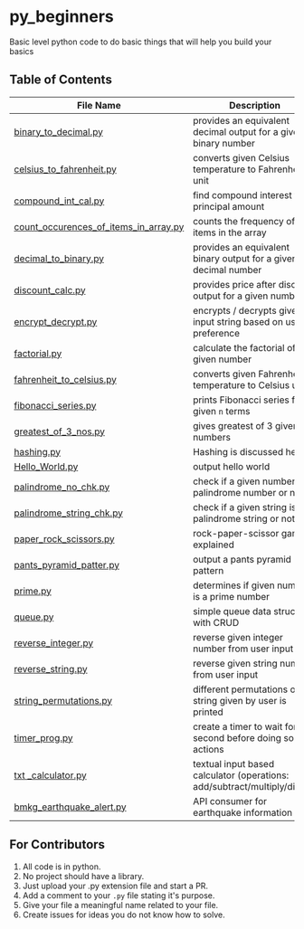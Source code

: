 # py_beginners

Basic level python code to do basic things that will help you build your basics

## Table of Contents

File Name | Description
---|---
[binary_to_decimal.py](https://github.com/LySergicaciD125/py_beginners/blob/main/binary_to_decimal.py) | provides an equivalent decimal output for a given binary number
[celsius_to_fahrenheit.py](https://github.com/LySergicaciD125/py_beginners/blob/main/celsius_to_fahrenheit.py) | converts given Celsius temperature to Fahrenheit unit
[compound_int_cal.py](https://github.com/LySergicaciD125/py_beginners/blob/main/compound_int_cal.py) | find compound interest for principal amount
[count_occurences_of_items_in_array.py](https://github.com/LySergicaciD125/py_beginners/blob/main/count_occurences_of_items_in_array.py) | counts the frequency of items in the array
[decimal_to_binary.py](https://github.com/LySergicaciD125/py_beginners/blob/main/decimal_to_binary.py) | provides an equivalent binary output for a given decimal number
[discount_calc.py](https://github.com/LySergicaciD125/py_beginners/blob/main/discount_calc.py) | provides price after discount output for a given number
[encrypt_decrypt.py](https://github.com/LySergicaciD125/py_beginners/blob/main/encrypt_decrypt.py) | encrypts / decrypts given input string based on user preference
[factorial.py](https://github.com/LySergicaciD125/py_beginners/blob/main/factorial.py) | calculate the factorial of a given number
[fahrenheit_to_celsius.py](https://github.com/LySergicaciD125/py_beginners/blob/main/fahrenheit_to_celsius.py) | converts given Fahrenheit temperature to Celsius unit
[fibonacci_series.py](https://github.com/LySergicaciD125/py_beginners/blob/main/fibonacci_series.py) | prints Fibonacci series for given `n` terms
[greatest_of_3_nos.py](https://github.com/LySergicaciD125/py_beginners/blob/main/greatest_of_3_nos.py) | gives greatest of 3 given numbers
[hashing.py](https://github.com/LySergicaciD125/py_beginners/blob/main/hashing.py) | Hashing is discussed here
[Hello_World.py](https://github.com/LySergicaciD125/py_beginners/blob/main/Hello_World.py) | output hello world
[palindrome_no_chk.py](https://github.com/LySergicaciD125/py_beginners/blob/main/palindrome_no_chk.py) | check if a given number is a palindrome number or not
[palindrome_string_chk.py](https://github.com/LySergicaciD125/py_beginners/blob/main/palindrome_string_chk.py) | check if a given string is a palindrome string or not
[paper_rock_scissors.py](https://github.com/LySergicaciD125/py_beginners/blob/main/paper_rock_scissors.py) | rock-paper-scissor game explained
[pants_pyramid_patter.py](https://github.com/LySergicaciD125/py_beginners/blob/main/pants_pyramid_patter.py) | output a pants pyramid pattern
[prime.py](https://github.com/LySergicaciD125/py_beginners/blob/main/prime.py) | determines if given number is a prime number
[queue.py](https://github.com/LySergicaciD125/py_beginners/blob/main/queue.py) | simple queue data structure with CRUD
[reverse_integer.py](https://github.com/LySergicaciD125/py_beginners/blob/main/reverse_integer.py) | reverse given integer number from user input
[reverse_string.py](https://github.com/LySergicaciD125/py_beginners/blob/main/reverse_string.py) | reverse given string number from user input
[string_permutations.py](https://github.com/LySergicaciD125/py_beginners/blob/main/string_permutations.py) | different permutations of a string given by user is printed
[timer_prog.py](https://github.com/LySergicaciD125/py_beginners/blob/main/timer_prog.py) | create a timer to wait for x second before doing some actions
[txt _calculator.py](https://github.com/LySergicaciD125/py_beginners/blob/main/txt%20_calculator.py) | textual input based calculator (operations: add/subtract/multiply/divide)
[bmkg_earthquake_alert.py](https://github.com/oprahadian/py_beginners/blob/main/bmkg_earthquake_alert.py) | API consumer for earthquake information

## For Contributors

1. All code is in python.
2. No project should have a library.
3. Just upload your .py extension file and start a PR.
4. Add a comment to your `.py` file stating it's purpose.
5. Give your file a meaningful name related to your file.
6. Create issues for ideas you do not know how to solve.
